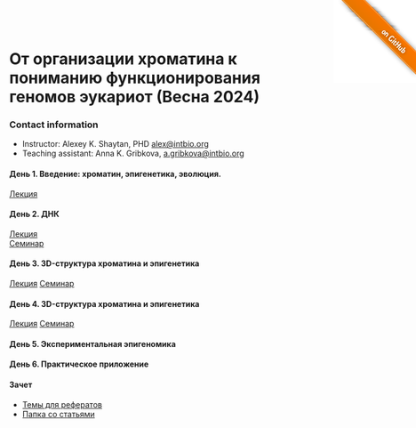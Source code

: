 <a href="https://github.com/intbio/2024_chromatin_sirius/blob/main/index.md"><img style="position: absolute; top: 0; right: 0; border: 0;" src="gitimg.png" alt="To GitHub"></a>
# От организации хроматина к пониманию функционирования геномов эукариот (Весна 2024)

### Contact information
- Instructor: Alexey K. Shaytan, PHD alex@intbio.org
- Teaching assistant: Anna K. Gribkova, a.gribkova@intbio.org 

#### День 1. Введение: хроматин, эпигенетика, эволюция.
[Лекция](slides/1Lecture1_Intro_new.pdf)  


#### День 2. ДНК
[Лекция](3Lecture2_Chromatin_new.pdf)  
[Семинар](https://docs.google.com/presentation/d/1V4Hjo7pQuXwXuTRNGFREk2jlc_GXlvonYyP7LjB1qZo/edit?usp=drive_link)


#### День 3. 3D-структура хроматина и эпигенетикa 
[Лекция](4-5Lecture3_3D_and_Epigenetics.pdf) 
[Семинар](https://docs.google.com/presentation/d/17dtTOsecF7vjAJzu33mwhS5_REbqeD7dvtzvchDN5p4/edit?usp=drive_link)

#### День 4. 3D-структура хроматина и эпигенетикa 
[Лекция](4-5Lecture3_3D_and_Epigenetics.pdf) 
[Семинар](https://docs.google.com/presentation/d/1IXQWTJ9pl9rAXCZZqdzvwgPW1HTnZL3rh6-T9nhDx_w/edit?usp=drive_link) 

#### День 5. Экспериментальная эпигеномика

#### День 6. Практическое приложение


#### Зачет
- [Темы для рефератов](https://docs.google.com/document/d/1ztJtFxGLdJS_T3wqNKGaLk0DuVyhWBLSSNaUYAShHxo/edit?usp=sharing)
- [Папка со статьями](https://drive.google.com/drive/folders/1tPwEpwCvWKmxmsda1KGcQYidiQaa7tpK?usp=sharing)
